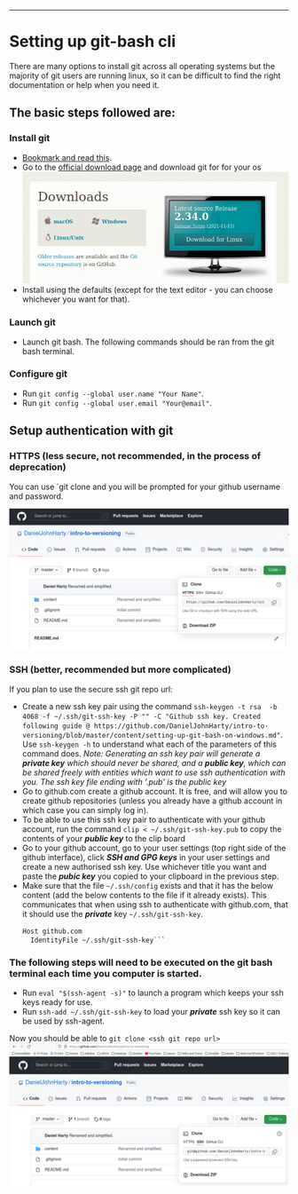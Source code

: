 ---
# Setting up git-bash cli

There are many options to install git across all operating systems but the majority of git users are running linux, so it can be difficult to find the right documentation or help when you need it.

## The basic steps followed are:

### Install git

  - [Bookmark and read this](https://git-scm.com/book/en/v2/Getting-Started-First-Time-Git-Setup).
  - Go to the [official download page](https://git-scm.com/downloads) and download git for for your os
  ![Git download](image/download_button_git.png)
  - Install using the defaults (except for the text editor - you can choose whichever you want for that).

### Launch git

- Launch git bash. The following commands should be ran from the git bash terminal. 

### Configure git

- Run `git config --global user.name "Your Name"`. 
- Run `git config --global user.email "Your@email"`.

## Setup authentication with git 

### HTTPS (less secure, not recommended, in the process of deprecation)
You can use `git clone <http git repo url> and you will be prompted for your github username and password.

![Git download](image/httpsurl.png)

### SSH (better, recommended but more complicated)
If you plan to use the secure ssh git repo url:

  - Create a new ssh key pair using the command `ssh-keygen -t rsa  -b 4068 -f ~/.ssh/git-ssh-key -P "" -C "Github ssh key. Created following guide @ https://github.com/DanielJohnHarty/intro-to-versioning/blob/master/content/setting-up-git-bash-on-windows.md"`. Use `ssh-keygen -h` to understand what each of the parameters of this command does.
  *Note: Generating an ssh key pair will generate a **private key** which should never be shared, and a **public key**, which can be shared freely with entities which want to use ssh authentication with you. The ssh key file ending with '.pub' is the public key*
  - Go to github.com create a github account. It is free, and will allow you to create github repositories (unless you already have a github  account in which case you can simply log in).
  - To be able to use this ssh key pair to authenticate with your github account, run the command `clip < ~/.ssh/git-ssh-key.pub` to copy the contents of your ***public key*** to the clip board
  - Go to your github account, go to your user settings (top right side of the github interface), click ***SSH and GPG keys*** in your user settings and create a new authorised ssh key. Use whichever title you want and paste the ***pubic key*** you copied to your clipboard in the previous step.
  - Make sure that the file `~/.ssh/config` exists and that it has the below content (add the below contents to the file if it already exists). This communicates that when using ssh to authenticate with github.com, that it should use the ***private*** key `~/.ssh/git-ssh-key`.
    ```
    Host github.com 
      IdentityFile ~/.ssh/git-ssh-key```

  ### The following steps will need to be executed on the git bash terminal each time you computer is started. 
  - Run `eval "$(ssh-agent -s)"` to launch a program which keeps your ssh keys ready for use.
  - Run `ssh-add ~/.ssh/git-ssh-key` to load your ***private*** ssh key so it can be used by ssh-agent.

  Now you should be able to `git clone <ssh git repo url>`
  ![git repo url](image/sshurl.png)

